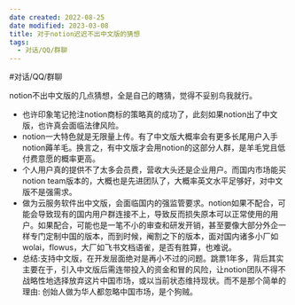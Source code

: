 ```yaml
---
date created: 2022-08-25
date modified: 2023-03-08
title: 对于notion迟迟不出中文版的猜想
tags:
  - 对话/QQ/群聊
---
```


#对话/QQ/群聊

notion不出中文版的几点猜想，全是自己的瞎猜，觉得不妥别鸟我就行。

- 也许印象笔记抢注notion商标的策略真的成功了，此刻如果notion出了中文版，也许真会面临法律风险。
- notion一大特色就是无限量上传。有了中文版大概率会有更多长尾用户入手notion薅羊毛。换言之，有中文版才会用notion的这部分人群，是羊毛党且低付费意愿的概率更高。
- 个人用户真的提供不了太多会员费，营收大头还是企业用户。而国内市场能买notion team版本的，大概也是先进团队了，大概率英文水平足够好，对中文版不是强需求。
- 做为云服务软件出中文版，会面临国内的强监管要求。notion如果不配合，可能会导致现有的国内用户群连接不上，导致反而损失原本可以正常使用的用户。如果配合，可能也是一笔不小的审查和研发开销，甚至要像大部分外企一样专门定制中国的版本，而到时候，阉割之下的版本，面对国内诸多小厂如wolai，flowus，大厂如飞书文档语雀，是否有胜算，也难说。
- 总结:支持中文版，在开发层面绝对是再小不过的问题。跳票1年多，背后其实主要在于，引入中文版后需连带投入的资金和冒的风险，让notion团队不得不战略性地选择放弃这片中国市场，或以当前状态维持现状。而不是那个简单的理由: 创始人做为华人都忽略中国市场，是个狗贼。
